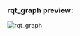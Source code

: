 ### rqt_graph preview: 
![rqt_graph](https://user-images.githubusercontent.com/71475786/123683639-15466500-d86a-11eb-8d8a-9fa6d444a058.png)

